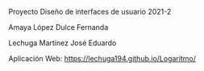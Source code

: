 Proyecto Diseño de interfaces de usuario 2021-2

Amaya López Dulce Fernanda


Lechuga Martínez José Eduardo

Aplicación Web: https://lechuga194.github.io/Logaritmo/
